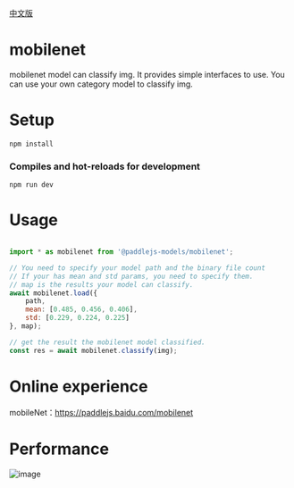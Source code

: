 [中文版](./README_cn.md)

# mobilenet

mobilenet model can classify img. It provides simple interfaces to use. You can use your own category model to classify img.

# Setup
```
npm install
```

### Compiles and hot-reloads for development
```
npm run dev
```

# Usage

```js

import * as mobilenet from '@paddlejs-models/mobilenet';

// You need to specify your model path and the binary file count
// If your has mean and std params, you need to specify them.
// map is the results your model can classify.
await mobilenet.load({
    path,
    mean: [0.485, 0.456, 0.406],
    std: [0.229, 0.224, 0.225]
}, map);

// get the result the mobilenet model classified.
const res = await mobilenet.classify(img);

```

# Online experience

mobileNet：https://paddlejs.baidu.com/mobilenet

# Performance
<img alt="image" src="https://user-images.githubusercontent.com/43414102/156393394-ab1c9e4d-2960-4fcd-ba22-2072fa9b0e9d.png">
